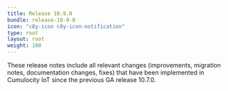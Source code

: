 ```yaml
---
title: Release 10.9.0
bundle: release-10-9-0
icon: "c8y-icon c8y-icon-notification"
type: root
layout: root
weight: 100
---
```


These release notes include all relevant changes (improvements, migration notes, documentation changes, fixes) that have been implemented in Cumulocity IoT since the previous GA release 10.7.0.